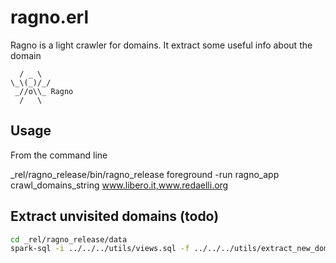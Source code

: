 # ragno.erl

Ragno is a light crawler for domains. It extract some useful info about the domain

```text
  / _ \
\_\(_)/_/
 _//o\\_ Ragno
  /   \
```

## Usage

From the command line

_rel/ragno_release/bin/ragno_release foreground -run ragno_app crawl_domains_string www.libero.it,www.redaelli.org


## Extract unvisited domains (todo)

```bash
cd _rel/ragno_release/data
spark-sql -i ../../../utils/views.sql -f ../../../utils/extract_new_domains.sql
```
